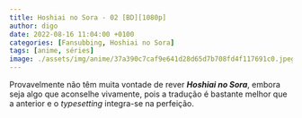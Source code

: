```yaml
---
title: Hoshiai no Sora - 02 [BD][1080p]
author: digo
date: 2022-08-16 11:04:00 +0100
categories: [Fansubbing, Hoshiai no Sora] 
tags: [anime, séries]
image: ./assets/img/anime/37a390c7caf9e641d28d65d7b708fd4f117691c0.jpeg
---
```


Provavelmente não têm muita vontade de rever ***Hoshiai no Sora***, embora seja algo que aconselhe vivamente, pois a tradução é bastante melhor que a anterior e o *typesetting* integra-se na perfeição.